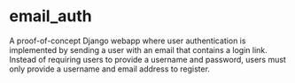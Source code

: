 email_auth
==========

A proof-of-concept Django webapp where user authentication is implemented by sending a user with an email that contains a login link. Instead of requiring users to provide a username and password, users must only provide a username and email address to register.
